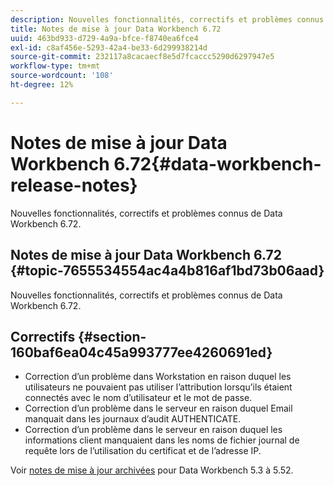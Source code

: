 ```yaml
---
description: Nouvelles fonctionnalités, correctifs et problèmes connus de Data Workbench 6.72.
title: Notes de mise à jour Data Workbench 6.72
uuid: 463bd933-d729-4a9a-bfce-f8740ea6fce4
exl-id: c8af456e-5293-42a4-be33-6d299938214d
source-git-commit: 232117a8cacaecf8e5d7fcaccc5290d6297947e5
workflow-type: tm+mt
source-wordcount: '108'
ht-degree: 12%

---
```


# Notes de mise à jour Data Workbench 6.72{#data-workbench-release-notes}

Nouvelles fonctionnalités, correctifs et problèmes connus de Data Workbench 6.72.

## Notes de mise à jour Data Workbench 6.72 {#topic-7655534554ac4a4b816af1bd73b06aad}

Nouvelles fonctionnalités, correctifs et problèmes connus de Data Workbench 6.72.

## Correctifs {#section-160baf6ea04c45a993777ee4260691ed}

* Correction d’un problème dans Workstation en raison duquel les utilisateurs ne pouvaient pas utiliser l’attribution lorsqu’ils étaient connectés avec le nom d’utilisateur et le mot de passe.
* Correction d’un problème dans le serveur en raison duquel Email manquait dans les journaux d’audit AUTHENTICATE.
* Correction d’un problème dans le serveur en raison duquel les informations client manquaient dans les noms de fichier journal de requête lors de l’utilisation du certificat et de l’adresse IP.

Voir [notes de mise à jour archivées](https://experienceleague.adobe.com/docs/data-workbench/using/release-notes/release-notes.html) pour Data Workbench 5.3 à 5.52.
